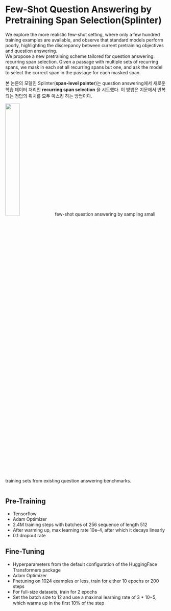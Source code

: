 # Few-Shot Question Answering by Pretraining Span Selection(Splinter)

 We explore the more realistic few-shot setting, where only a few hundred training examples are available, and observe that standard models perform poorly, highlighting the discrepancy between current pretraining objectives and question answering.  
 We propose a new pretraining scheme tailored for question answering: recurring span selection. Given a passage with multiple sets of recurring spans, we mask in each set all recurring spans but one, and ask the model to select the correct span in the passage for each masked span.  
 

<!-- truncate -->
 본 논문의 모델인 Splinter(**span-level pointer**)는 question answering에서 새로운 학습 데이터 처리인 **recurring span selection** 을 시도했다. 이 방법은 지문에서 반복되는 정답의 위치를 모두 마스킹 하는 방법이다.
 
 <img src="https://github.com/indexxlim/indexxlim.github.io/blob/main/diary.py/machine_learning/paper/./1_base_size_on_SQuAD.png?raw=true" itemprop="image" width="30%" />
few-shot question answering by sampling small training sets from existing question answering benchmarks.



```python

```

## Pre-Training
- Tensorflow
- Adam Optimizer
- 2.4M training steps with batches of 256 sequence of length 512
- After warming up, max learning rate 10e-4, after which it decays linearly
- 0.1 dropout rate

## Fine-Tuning
- Hyperparameters from the default conﬁguration of the HuggingFace Transformers package
- Adam Optimizer
- Fnetuning on 1024 examples or less, train for either 10 epochs or 200 steps
- For full-size datasets, train for 2 epochs
- Set the batch size to 12 and use a maximal learning rate of 3 * 10−5, which warms up in the ﬁrst 10% of the step


```python

```


```python

```
